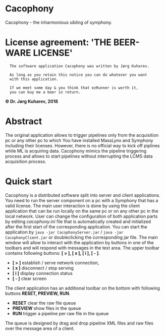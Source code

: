 # Cacophony

Cacophony - the inharmonious sibling of symphony.

# License agreement: 'THE BEER-WARE LICENSE'
~~~
  The software application Cacophony was written by Jørg Kuharev.
  
  As long as you retain this notice you can do whatever you want
  with this application.
  
  If we meet some day & you think that ezRunner is worth it, 
  you can buy me a beer in return.
~~~
**© Dr. Jørg Kuharev, 2018**

# Abstract
The original application allows to trigger pipelines only from the acquisition pc 
or any other pc to which You have installed MassLynx and Symphony including their licenses. 
However, there is no official way to kick off piplines while ML is acquiring data.
Cacophony mimics the pipeline triggering process and allows to start pipelines
without interrupting the LCMS data acquisition process.

# Quick start
Cacophony is a distributed software split into server and client applications.
You need to run the server component on a pc with a Symphony that has a valid license.
The main user interaction is done by using the client application
that can be run locally on the same pc or on any other pc in the local network.
User can change the configuration of both application parts by editing *cacophony.ini* file
that is automatically created and initialized after the first start of the corresponding application.
You can start the application by `java -jar CacophonyServer.jar` / `java -jar CacophonyClient.jar` 
or doubleclicking the corresponding jar file.
The main window will allow to interact with the application by buttons in one of the toolbars
and will respond with messages in the text area.
The upper toolbar contains following buttons: **[ > ], [ x ], [ i ], [ - ]**.

- **[ > ]** establish / serve network connection,
- **[ x ]** disconnect / stop serving
- **[ i ]** display connection status
- **[ - ]** clear screen

The client application has an additional toolbar on the bottom with following buttons **RESET, PREVIEW, RUN**.

- **RESET** clear the raw file queue
- **PREVIEW** show files in the queue
- **RUN** trigger a pipeline per raw file in the queue

The queue is designed by drag and drop pipeline XML files and raw files over the message area of a client.
